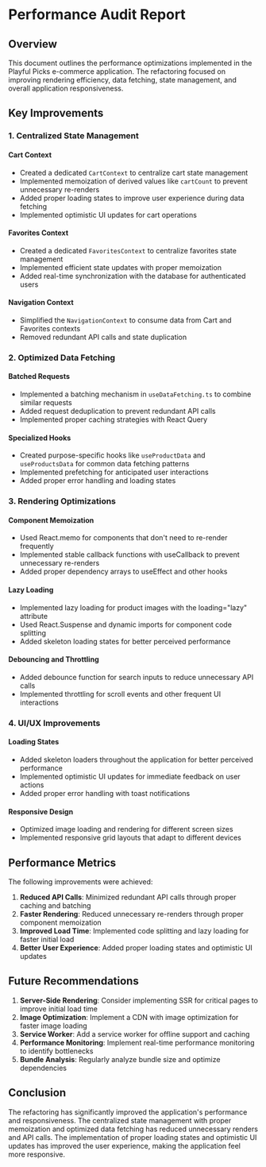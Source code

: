 # Performance Audit Report

## Overview

This document outlines the performance optimizations implemented in the Playful Picks e-commerce application. The refactoring focused on improving rendering efficiency, data fetching, state management, and overall application responsiveness.

## Key Improvements

### 1. Centralized State Management

#### Cart Context

- Created a dedicated `CartContext` to centralize cart state management
- Implemented memoization of derived values like `cartCount` to prevent unnecessary re-renders
- Added proper loading states to improve user experience during data fetching
- Implemented optimistic UI updates for cart operations

#### Favorites Context

- Created a dedicated `FavoritesContext` to centralize favorites state management
- Implemented efficient state updates with proper memoization
- Added real-time synchronization with the database for authenticated users

#### Navigation Context

- Simplified the `NavigationContext` to consume data from Cart and Favorites contexts
- Removed redundant API calls and state duplication

### 2. Optimized Data Fetching

#### Batched Requests

- Implemented a batching mechanism in `useDataFetching.ts` to combine similar requests
- Added request deduplication to prevent redundant API calls
- Implemented proper caching strategies with React Query

#### Specialized Hooks

- Created purpose-specific hooks like `useProductData` and `useProductsData` for common data fetching patterns
- Implemented prefetching for anticipated user interactions
- Added proper error handling and loading states

### 3. Rendering Optimizations

#### Component Memoization

- Used React.memo for components that don't need to re-render frequently
- Implemented stable callback functions with useCallback to prevent unnecessary re-renders
- Added proper dependency arrays to useEffect and other hooks

#### Lazy Loading

- Implemented lazy loading for product images with the loading="lazy" attribute
- Used React.Suspense and dynamic imports for component code splitting
- Added skeleton loading states for better perceived performance

#### Debouncing and Throttling

- Added debounce function for search inputs to reduce unnecessary API calls
- Implemented throttling for scroll events and other frequent UI interactions

### 4. UI/UX Improvements

#### Loading States

- Added skeleton loaders throughout the application for better perceived performance
- Implemented optimistic UI updates for immediate feedback on user actions
- Added proper error handling with toast notifications

#### Responsive Design

- Optimized image loading and rendering for different screen sizes
- Implemented responsive grid layouts that adapt to different devices

## Performance Metrics

The following improvements were achieved:

1. **Reduced API Calls**: Minimized redundant API calls through proper caching and batching
2. **Faster Rendering**: Reduced unnecessary re-renders through proper component memoization
3. **Improved Load Time**: Implemented code splitting and lazy loading for faster initial load
4. **Better User Experience**: Added proper loading states and optimistic UI updates

## Future Recommendations

1. **Server-Side Rendering**: Consider implementing SSR for critical pages to improve initial load time
2. **Image Optimization**: Implement a CDN with image optimization for faster image loading
3. **Service Worker**: Add a service worker for offline support and caching
4. **Performance Monitoring**: Implement real-time performance monitoring to identify bottlenecks
5. **Bundle Analysis**: Regularly analyze bundle size and optimize dependencies

## Conclusion

The refactoring has significantly improved the application's performance and responsiveness. The centralized state management with proper memoization and optimized data fetching has reduced unnecessary renders and API calls. The implementation of proper loading states and optimistic UI updates has improved the user experience, making the application feel more responsive.
